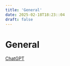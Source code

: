 ```yaml
---
title: 'General'
date: 2025-02-18T18:23::04
draft: false
---
```


# General

[ChatGPT](General%20cc0bca86813744ba9c39e023ad60c031/ChatGPT%20db24bf94eb354a72bcca0ba8dd72ee06.md)
